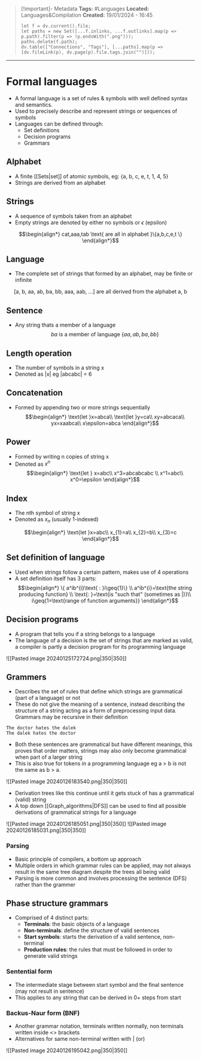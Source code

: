 > [!important]- Metadata
> **Tags:** #Languages 
> **Located:** Languages&Compilation
> **Created:** 19/01/2024 - 16:45
> ```dataviewjs
> let f = dv.current().file;
> let paths = new Set([...f.inlinks, ...f.outlinks].map(p => p.path).filter(p => !p.endsWith(".png")));
> paths.delete(f.path);
> dv.table(["Connections", "Tags"], [...paths].map(p => [dv.fileLink(p), dv.page(p).file.tags.join("")]));
> ```

___
# Formal languages
- A formal language is a set of rules & symbols with well defined syntax and semantics. 
- Used to precisely describe and represent strings or sequences of symbols
- Languages can be defined through:
	- Set definitions 
	- Decision programs 
	- Grammars

## Alphabet
- A finite [[Sets|set]] of atomic symbols, eg: {a, b, c, e, t, 1, 4, 5}
- Strings are derived from an alphabet 

## Strings
- A sequence of symbols taken from an alphabet 
- Empty strings are denoted by either no symbols or $\epsilon$ (epsilon)

$$\begin{align*}
cat,aaa,tab \text{ are all in alphabet }\{a,b,c,e,t  \}
\end{align*}$$
## Language
- The complete set of strings that formed by an alphabet, may be finite or infinite 

$$\text{[a, b, aa, ab, ba, bb, aaa, aab, ...] are all derived from the alphabet {a, b}}$$
## Sentence
- Any string thats a member of a language 
$$ba \text{ is a member of language }\{ aa,ab,ba,bb \}$$



## Length operation
- The number of symbols in a string x
- Denoted as |x| eg |abcabc| = 6
## Concatenation
- Formed by appending two or more strings sequentially 
$$\begin{align*}
\text{let }x=abca\\
\text{let }y=ca\\
xy=abcaca\\
yx=xaabca\\
x\epsilon=abca
\end{align*}$$

## Power
- Formed by writing n copies of string x
- Denoted as $x^n$
$$\begin{align*}
\text{let } x=abc\\
x^3=abcabcabc \\
x^1=abc\\
x^0=\epsilon
\end{align*}$$
## Index
- The nth symbol of string x
- Denoted as $x_{n}$ (usually 1-indexed)

$$\begin{align*}
\text{let }x=abc\\
x_{1}=a\\
x_{2}=b\\
x_{3}=c
\end{align*}$$

## Set definition of language
- Used when strings follow a certain pattern, makes use of 4 operations 
- A set definition itself has 3 parts:
$$\begin{align*}
\{ a^ib^{i}\text{ : }i\geq{1}\} \\
a^ib^{i}=\text{the string producing function} \\
\text{: }=\text{is "such that" (sometimes as |)}\\
i\geq{1=\text{range of function arguments}}
\end{align*}$$

## Decision programs
- A program that tells you if a string belongs to a language 
- The language of a decision is the set of strings that are marked as valid, a compiler is partly a decision program for its programming language 

![[Pasted image 20240125172724.png|350|350]]

## Grammers
- Describes the set of rules that define which strings are grammatical (part of a language) or not
- These do not give the meaning of a sentence, instead describing the structure of a string acting as a form of preprocessing input data. Grammars may be recursive in their definition

```
The doctor hates the dalek 
The dalek hates the doctor 
```

- Both these sentences are grammatical but have different meanings, this proves that order matters, strings may also only become grammatical when part of a larger string 
- This is also true for tokens in a programming language eg a > b is not the same as b > a. 

![[Pasted image 20240126183540.png|350|350]]

- Derivation trees like this continue until it gets stuck of has a grammatical (valid) string
- A top down [[Graph_algorithms|DFS]] can be used to find all possible derivations of grammatical strings for a language 


![[Pasted image 20240126185051.png|350|350]]
![[Pasted image 20240126185031.png|350|350]]
### Parsing
- Basic principle of compilers, a bottom up approach
- Multiple orders in which grammar rules can be applied, may not always result in the same tree diagram despite the trees all being valid
- Parsing is more common and involves processing the sentence (DFS) rather than the grammer 

## Phase structure grammars
- Comprised of 4 distinct parts:
    - **Terminals**: the basic objects of a language 
    - **Non-terminals**: define the structure of valid sentences 
    - **Start symbols**: starts the derivation of a valid sentence, non-terminal
    - **Production rules**: the rules that must be followed in order to generate valid strings

### Sentential form
- The intermediate stage between start symbol and the final sentence (may not result in sentence)
- This applies to any string that can be derived in 0+ steps from start 

### Backus-Naur form (BNF)
- Another grammar notation, terminals written normally, non terminals written inside <> brackets 
- Alternatives for same non-terminal written with | (or)

![[Pasted image 20240126195042.png|350|350]]
